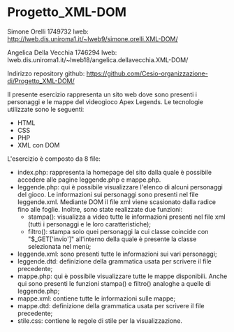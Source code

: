 # Progetto_XML-DOM

Simone Orelli 1749732 lweb: http://lweb.dis.uniroma1.it/~lweb9/simone.orelli.XML-DOM/

Angelica Della Vecchia 1746294 lweb: lweb.dis.uniroma1.it/~lweb18/angelica.dellavecchia.XML-DOM/

Indirizzo repository github: https://github.com/Cesio-organizzazione-di/Progetto_XML-DOM/

Il presente esercizio rappresenta un sito web dove sono presenti i personaggi e le mappe del videogioco Apex Legends. 
Le tecnologie utilizzate sono le seguenti: 
- HTML
- CSS
- PHP
- XML con DOM

L'esercizio è composto da 8 file: 

- index.php: rappresenta la homepage del sito dalla quale è possibile accedere alle pagine leggende.php e mappe.php. 
- leggende.php: qui è possibile visualizzare l'elenco di alcuni personaggi del gioco. Le informazioni sui personaggi sono presenti nel file leggende.xml. Mediante DOM il file xml viene scasionato dalla radice fino alle foglie. Inoltre, sono state realizzate due funzioni: 
   - stampa(): visualizza a video tutte le informazioni presenti nel file xml (tutti i personaggi e le loro caratteristiche);
   - filtro(): stampa solo quei personaggi la cui classe coincide con "$_GET['invio']" all'interno della quale è presente la classe selezionata nel menù;
 - leggende.xml: sono presenti tutte le informazioni sui vari personaggi; 
 - leggende.dtd: definizione della grammatica usata per scrivere il file precedente;
 - mappe.php: qui è possibile visualizzare tutte le mappe disponibili. Anche qui sono presenti le funzioni stampa() e filtro() analoghe a quelle di leggende.php;
 - mappe.xml: contiene tutte le informazioni sulle mappe; 
 - mappe.dtd: definizione della grammatica usata per scrivere il file precedente; 
 - stile.css: contiene le regole di stile per la visualizzazione. 


